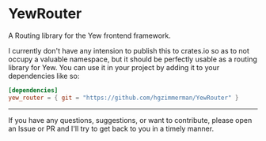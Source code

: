 # YewRouter
A Routing library for the Yew frontend framework.

I currently don't have any intension to publish this to crates.io so as to not occupy a valuable namespace,
but it should be perfectly usable as a routing library for Yew.
You can use it in your project by adding it to your dependencies like so:
```toml
[dependencies]
yew_router = { git = "https://github.com/hgzimmerman/YewRouter" }
```


-----

If you have any questions, suggestions, or want to contribute, please open an Issue or PR and I'll try to get back to you in a timely manner.
